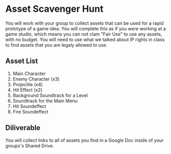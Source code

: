# Asset Scavenger Hunt

You will work with your group to collect assets that can be used for a rapid prototype of a game idea. You will complete this as if you were working at a game studio, which means you can not clam "Fair Use" to use any assets, with no budget. You will need to use what we talked about IP rights in class to find assets that you are legaly allowed to use.

## Asset List

1.  Main Character
2.  Enemy Character (x3)
3.  Projectile (x4)
4.  Hit Effect (x2)
5.  Background Soundtrack for a Level
6.  Soundtrack for the Main Menu
7.  Hit Soundeffect
8.  Fire Soundeffect

## Diliverable

You will collect links to all of assets you find in a Google Doc inside of your groups's Shared Drive.
